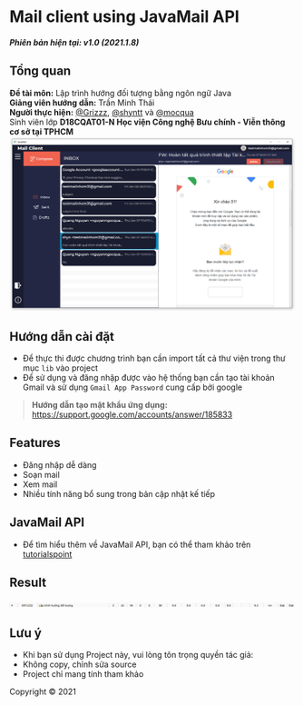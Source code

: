 # Mail client using JavaMail API
##### Phiên bản hiện tại: v1.0 (2021.1.8)
## Tổng quan
**Đề tài môn:** Lập trình hướng đối tượng bằng ngôn ngữ Java  
**Giảng viên hướng dẫn:** Trần Minh Thái  
**Người thực hiện:**  [@Grizzz](https://github.com/nguyenngocquang700), [@shyntt](https://github.com/shyntt) và [@mocqua](https://github.com/mocqua)  
Sinh viên lớp **D18CQAT01-N Học viện Công nghệ Bưu chính - Viễn thông cơ sở tại TPHCM**  
![Giao diện chính chương trình](https://github.com/nguyenngocquang700/mail-client/blob/master/Screenshot.png?raw=true)  
## Hướng dẫn cài đặt  

* Để thực thi được chương trình bạn cần import tất cả thư viện trong thư mục `lib` vào project
* Để sử dụng và đăng nhập được vào hệ thống bạn cần tạo tài khoản Gmail và sử dụng `Gmail App Password` cung cấp bởi google
> **Hướng dẫn tạo mật khẩu ứng dụng:** https://support.google.com/accounts/answer/185833


## Features
* Đăng nhập dễ dàng
* Soạn mail
* Xem mail
* Nhiều tính năng bổ sung trong bản cập nhật kế tiếp
## JavaMail API
* Để tìm hiểu thêm về JavaMail API, bạn có thể tham khảo trên [tutorialspoint](https://www.tutorialspoint.com/javamail_api/)  
## Result
![Result](https://github.com/nguyenngocquang700/mail-client/blob/master/ScreenshotResult.png?raw=true)
## Lưu ý
* Khi bạn sử dụng Project này, vui lòng tôn trọng quyền tác giả:
* Không copy, chỉnh sửa source
* Project chỉ mang tính tham khảo


Copyright © 2021
